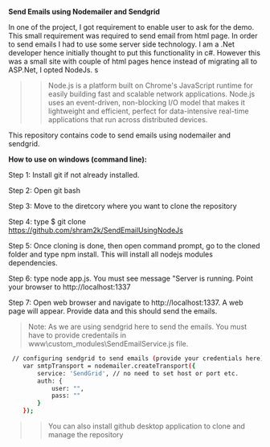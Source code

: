**Send Emails using Nodemailer and Sendgrid**

In one of the project, I got requirement to enable user to ask for the demo. This small requirement was required to send email from html page. In order to send emails I had to use some server side technology. I am a .Net developer hence initially thought to put this functionality in c#. However this was a small site with couple of html pages hence instead of migrating all to ASP.Net, I opted NodeJs. s 

>>Node.js is a platform built on Chrome's JavaScript runtime for easily building fast and scalable network applications. Node.js uses an event-driven, non-blocking I/O model that makes it lightweight and efficient, perfect for data-intensive real-time applications that run across distributed devices.

This repository contains code to send emails using nodemailer and sendgrid.

**How to use on windows (command line):**

Step 1: Install git if not already installed.

Step 2: Open git bash

Step 3: Move to the diretcory where you want to clone the repository

Step 4: type $ git clone https://github.com/shram2k/SendEmailUsingNodeJs <foldername optionally>

Step 5: Once cloning is done, then open command prompt, go to the cloned folder and type npm install. This will install all nodejs modules dependencies.

Step 6: type node app.js. You must see message "Server is running. Point your browser to http://localhost:1337


Step 7: Open web browser and navigate to http://localhost:1337. A web page will appear. Provide data and this should send the emails.


>Note: As we are using sendgrid here to send the emails. You must have to provide credentails in www\custom_modules\SendEmailService.js file.
```sh
 // configuring sendgrid to send emails (provide your credentials here)
 	var smtpTransport = nodemailer.createTransport({
        service: 'SendGrid', // no need to set host or port etc.
		auth: {
			user: "",
			pass: ""
		}
	}); 
```
>>You can also install github desktop application to clone and manage the repository
